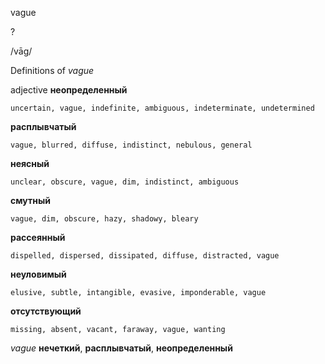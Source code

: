 vague

?

/vāɡ/

Definitions of _vague_

adjective
**неопределенный**

    uncertain, vague, indefinite, ambiguous, indeterminate, undetermined
**расплывчатый**

    vague, blurred, diffuse, indistinct, nebulous, general
**неясный**

    unclear, obscure, vague, dim, indistinct, ambiguous
**смутный**

    vague, dim, obscure, hazy, shadowy, bleary
**рассеянный**

    dispelled, dispersed, dissipated, diffuse, distracted, vague
**неуловимый**

    elusive, subtle, intangible, evasive, imponderable, vague
**отсутствующий**

    missing, absent, vacant, faraway, vague, wanting

_vague_
**нечеткий**, **расплывчатый**, **неопределенный**